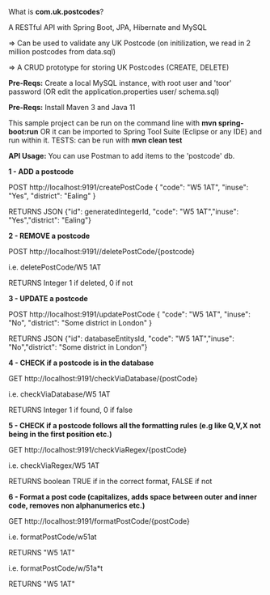 What is **com.uk.postcodes**?

A RESTful API with Spring Boot, JPA, Hibernate and MySQL

=> Can be used to validate any UK Postcode (on initilization, we read in 2 million postcodes from data.sql)

=> A CRUD prototype for storing UK Postcodes (CREATE, DELETE)

**Pre-Reqs:** Create a local MySQL instance, with root user and 'toor' password (OR edit the application.properties user/ schema.sql)

**Pre-Reqs:** Install Maven 3 and Java 11

This sample project can be run on the command line with **mvn spring-boot:run** OR 
it can be imported to Spring Tool Suite (Eclipse or any IDE) and run within it. TESTS: can be run with **mvn clean test**

**API Usage:** You can use Postman to add items to the 'postcode' db.


**1 - ADD a postcode**

POST http://localhost:9191/createPostCode
{
    "code": "W5 1AT",
    "inuse": "Yes",
    "district": "Ealing"
}

RETURNS JSON {"id": generatedIntegerId, "code": "W5 1AT","inuse": "Yes","district": "Ealing"}


**2 - REMOVE a postcode**

POST http://localhost:9191//deletePostCode/{postcode}

i.e.  deletePostCode/W5 1AT

RETURNS Integer 1 if deleted, 0 if not


**3 - UPDATE a postcode**

POST http://localhost:9191/updatePostCode
{
    "code": "W5 1AT",
    "inuse": "No",
    "district": "Some district in London"
}

RETURNS JSON {"id": databaseEntitysId, "code": "W5 1AT","inuse": "No","district": "Some district in London"}


**4 - CHECK if a postcode is in the database**

GET http://localhost:9191/checkViaDatabase/{postCode}

i.e. checkViaDatabase/W5 1AT

RETURNS Integer 1 if found, 0 if false


**5 - CHECK if a postcode follows all the formatting rules (e.g like Q,V,X not being in the first position etc.)** 

GET http://localhost:9191/checkViaRegex/{postCode}

i.e. checkViaRegex/W5 1AT

RETURNS boolean TRUE if in the correct format, FALSE if not


**6 - Format a post code (capitalizes, adds space between outer and inner code, removes non alphanumerics etc.)**

GET http://localhost:9191/formatPostCode/{postCode}

i.e. formatPostCode/w51at

RETURNS "W5 1AT"

i.e. formatPostCode/w/51a\*t

RETURNS "W5 1AT"
